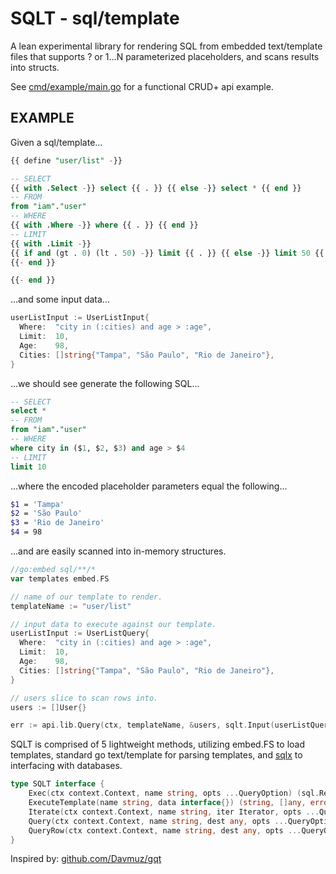 # SQLT - sql/template

A lean experimental library for rendering SQL from embedded text/template files that supports ? or $1...$N parameterized placeholders, and scans results into structs.

See [cmd/example/main.go](cmd/example/main.go) for a functional CRUD+ api example.

## EXAMPLE

Given a sql/template...

```sql
{{ define "user/list" -}}

-- SELECT
{{ with .Select -}} select {{ . }} {{ else -}} select * {{ end }}
-- FROM
from "iam"."user"
-- WHERE
{{ with .Where -}} where {{ . }} {{ end }}
-- LIMIT
{{ with .Limit -}}
{{ if and (gt . 0) (lt . 50) -}} limit {{ . }} {{ else -}} limit 50 {{ end }}
{{- end }}

{{- end }}
```

...and some input data...

```go
userListInput := UserListInput{
  Where:  "city in (:cities) and age > :age",
  Limit:  10,
  Age:    98,
  Cities: []string{"Tampa", "São Paulo", "Rio de Janeiro"},
}
```

...we should see generate the following SQL...

```sql
-- SELECT
select *
-- FROM
from "iam"."user"
-- WHERE
where city in ($1, $2, $3) and age > $4
-- LIMIT
limit 10
```

...where the encoded placeholder parameters equal the following...

```sh
$1 = 'Tampa'
$2 = 'São Paulo'
$3 = 'Rio de Janeiro'
$4 = 98
```

...and are easily scanned into in-memory structures.

```go
//go:embed sql/**/*
var templates embed.FS

// name of our template to render.
templateName := "user/list"

// input data to execute against our template.
userListInput := UserListQuery{
  Where:  "city in (:cities) and age > :age",
  Limit:  10,
  Age:    98,
  Cities: []string{"Tampa", "São Paulo", "Rio de Janeiro"},
}

// users slice to scan rows into.
users := []User{}

err := api.lib.Query(ctx, templateName, &users, sqlt.Input(userListQuery))
```

SQLT is comprised of 5 lightweight methods, utilizing embed.FS to load templates, standard go text/template for parsing templates, and [sqlx](https://github.com/jmoiron/sqlx) to interfacing with databases.

```go
type SQLT interface {
	Exec(ctx context.Context, name string, opts ...QueryOption) (sql.Result, error)
	ExecuteTemplate(name string, data interface{}) (string, []any, error)
	Iterate(ctx context.Context, name string, iter Iterator, opts ...QueryOption) error
	Query(ctx context.Context, name string, dest any, opts ...QueryOption) error
	QueryRow(ctx context.Context, name string, dest any, opts ...QueryOption) error
}
```

Inspired by: [github.com/Davmuz/gqt](https://github.com/Davmuz/gqt)
